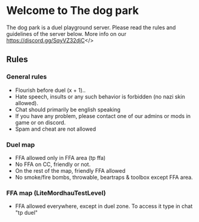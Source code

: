 # Welcome to **The dog park**

The dog park is a duel playground server. Please read the rules and guidelines of the server below.
More info on our <a id="Discord server">https://discord.gg/SqyVZ32djC</>
## Rules

### General rules
* Flourish before duel (x + 1)..
* Hate speech, insults or any such behavior is forbidden (no nazi skin allowed).
* Chat should primarily be english speaking
* If you have any problem, please contact one of our admins or mods in game or on discord.
* Spam and cheat are not allowed

### Duel map
* FFA allowed only in FFA area (tp ffa)
* No FFA on CC, friendly or not.
* On the rest of the map, friendly FFA allowed
* No smoke/fire bombs, throwable, beartraps & toolbox except FFA area.

### FFA map (LiteMordhauTestLevel)
* FFA allowed everywhere, except in duel zone. To access it type in chat "tp duel"

